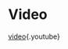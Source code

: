 <!-- TITLE: Uitgaand Bellen -->
<!-- SUBTITLE: A quick summary of Uitgaand Bellen -->

# Video

[video](https://www.youtube.com/watch?v=XlWMw8lyYh8){.youtube}
